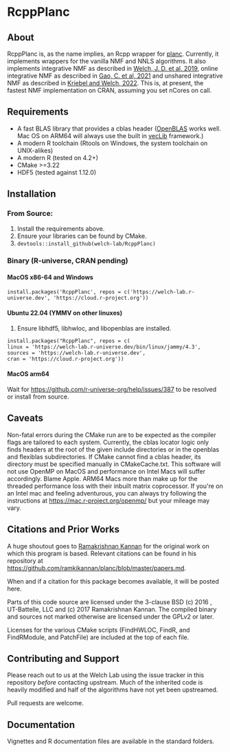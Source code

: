 # RcppPlanc

## About

RcppPlanc is, as the name implies, an Rcpp wrapper for [planc](https://github.com/ramkikannan/planc). Currently, it
implements wrappers for the vanilla NMF and NNLS algorithms. It also implements integrative NMF as described in
[Welch, J. D. et al, 2019](https://doi.org/10.1016/j.cell.2019.05.006), online integrative NMF as described in
[Gao, C. et al, 2021](https://doi.org/10.1038/s41587-021-00867-x) and unshared integrative NMF as described in
[Kriebel and Welch, 2022](https://doi.org/10.1038/s41467-022-28431-4). This is, at present, the fastest NMF implementation on CRAN, assuming you set nCores on call.

## Requirements

- A fast BLAS library that provides a cblas header ([OpenBLAS](https://github.com/OpenMathLib/OpenBLAS) works well. Mac
OS on ARM64 will always use the built in [vecLib](https://developer.apple.com/documentation/accelerate/veclib?language=objc) framework.)
- A modern R toolchain (Rtools on Windows, the system toolchain on UNIX-alikes)
- A modern R (tested on 4.2+)
- CMake >=3.22
- HDF5 (tested against 1.12.0)

## Installation

### From Source:
1. Install the requirements above.
2. Ensure your libraries can be found by CMake.
3. `devtools::install_github(welch-lab/RcppPlanc)`
### Binary (R-universe, CRAN pending)
#### MacOS x86-64 and Windows
`install.packages('RcppPlanc', repos = c('https://welch-lab.r-universe.dev', 'https://cloud.r-project.org'))`
#### Ubuntu 22.04 (YMMV on other linuxes)
1. Ensure libhdf5, libhwloc, and libopenblas are installed.

```
install.packages("RcppPlanc", repos = c(
linux = 'https://welch-lab.r-universe.dev/bin/linux/jammy/4.3',
sources = 'https://welch-lab.r-universe.dev',
cran = 'https://cloud.r-project.org'))
```
#### MacOS arm64
Wait for https://github.com/r-universe-org/help/issues/387 to be resolved or install from source.

## Caveats

Non-fatal errors during the CMake run are to be expected as the compiler flags are tailored to each system.
Currently, the cblas locator logic only finds headers at the root of the given include directories or in the openblas
and flexiblas subdirectories. If CMake cannot find a cblas header, its directory must be specified manually in CMakeCache.txt.
This software will not use OpenMP on MacOS and performance on Intel Macs will suffer accordingly. Blame Apple. ARM64 Macs
more than make up for the threaded performance loss with their inbuilt matrix coprocessor. If you're on an Intel mac and feeling
adventurous, you can always try following the instructions at <https://mac.r-project.org/openmp/> but your mileage may vary.

## Citations and Prior Works

A huge shoutout goes to [Ramakrishnan Kannan](https://github.com/ramkikannan) for the original work on which this program is based.
Relevant citations can be found in his repository at <https://github.com/ramkikannan/planc/blob/master/papers.md>.

When and if a citation for this package becomes available, it will be posted here.

Parts of this code source are licensed under the 3-clause BSD (c) 2016 , UT-Battelle, LLC and (c) 2017 Ramakrishnan Kannan.
The compiled binary and sources not marked otherwise are licensed under the GPLv2 or later.

Licenses for the various CMake scripts (FindHWLOC, FindR, and FindRModule, and PatchFile) are included at the top
of each file.

## Contributing and Support

Please reach out to us at the Welch Lab using the issue tracker in this repository *before* contacting upstream.
Much of the inherited code is heavily modified and half of the algorithms have not yet been upstreamed.

Pull requests are welcome.

## Documentation

Vignettes and R documentation files are available in the standard folders.
